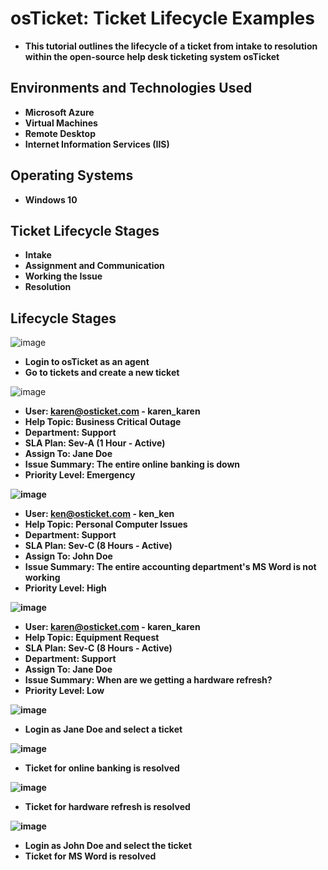 <h1>osTicket: Ticket Lifecycle Examples</h1>

- <b>This tutorial outlines the lifecycle of a ticket from intake to resolution within the open-source help desk ticketing system osTicket</b>

<h2>Environments and Technologies Used</h2>

- <b>Microsoft Azure</b> 
- <b>Virtual Machines</b>
- <b>Remote Desktop</b>
- <b>Internet Information Services (IIS)</b>

<h2>Operating Systems</h2>

- <b>Windows 10</b>

<h2>Ticket Lifecycle Stages</h2>

- <b>Intake</b> 
- <b>Assignment and Communication</b> 
- <b>Working the Issue</b> 
- <b>Resolution</b> 

<h2>Lifecycle Stages</h2>

![image](https://github.com/user-attachments/assets/1eaa9506-aaad-4331-a953-9333a91d1708)
- <b>Login to osTicket as an agent</b>
- <b>Go to tickets and create a new ticket</b>

![image](https://github.com/user-attachments/assets/15ea1e73-4acd-4465-a6ae-7ec84648289a)
- <b>User: karen@osticket.com - karen_karen</b>
- <b>Help Topic: Business Critical Outage<b/>
- <b>Department: Support</b>
- <b>SLA Plan: Sev-A (1 Hour - Active)</b>
- <b>Assign To: Jane Doe</b>
- <b>Issue Summary: The entire online banking is down</b>
- <b>Priority Level: Emergency</b>

![image](https://github.com/user-attachments/assets/62364d49-7abf-4cce-a53c-ceb2c92b1de8)
- <b>User: ken@osticket.com - ken_ken</b>
- <b>Help Topic: Personal Computer Issues<b/>
- <b>Department: Support</b>
- <b>SLA Plan: Sev-C (8 Hours - Active)</b>
- <b>Assign To: John Doe</b>
- <b>Issue Summary: The entire accounting department's MS Word is not working</b>
- <b>Priority Level: High</b>

![image](https://github.com/user-attachments/assets/cd3fa959-3d7d-4356-a581-35789e4373ae)
- <b>User: karen@osticket.com - karen_karen</b>
- <b>Help Topic: Equipment Request<b/>
- <b>SLA Plan: Sev-C (8 Hours - Active)</b>
- <b>Department: Support</b>
- <b>Assign To: Jane Doe</b>
- <b>Issue Summary: When are we getting a hardware refresh?</b></b>
- <b>Priority Level: Low</b>

![image](https://github.com/user-attachments/assets/5b4aa610-0434-433b-bb9f-01e4a3886394)
- <b>Login as Jane Doe and select a ticket</b>

![image](https://github.com/user-attachments/assets/f5f57835-5414-4044-a3c9-1bf9155ac35d)
- <b>Ticket for online banking is resolved</b>

![image](https://github.com/user-attachments/assets/028eede6-e550-40e0-b565-362fa3ddc75a)
- <b>Ticket for hardware refresh is resolved</b>

![image](https://github.com/user-attachments/assets/6b0a84cc-02c0-408d-a6a3-bb378a20027c)
- <b>Login as John Doe and select the ticket</b>
- <b>Ticket for MS Word is resolved</b>
